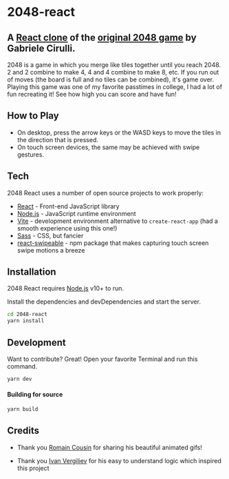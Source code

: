 # 2048-react
## A [React clone] of the [original 2048 game] by Gabriele Cirulli.

2048 is a game in which you merge like tiles together until you reach 2048. 2 and 2 combine to make 4, 4 and 4 combine to make 8, etc. If you run out of moves (the board is full and no tiles can be combined), it's game over. Playing this game was one of my favorite passtimes in college, I had a lot of fun recreating it! See how high you can score and have fun!

## How to Play
- On desktop, press the arrow keys or the WASD keys to move the tiles in the direction that is pressed.
- On touch screen devices, the same may be achieved with swipe gestures.

## Tech

2048 React uses a number of open source projects to work properly:

- [React] - Front-end JavaScript library
- [Node.js] - JavaScript runtime environment
- [Vite] - development environment alternative to `create-react-app` (had a smooth experience using this one!)
- [Sass] - CSS, but fancier
- [react-swipeable] - npm package that makes capturing touch screen swipe motions a breeze

## Installation

2048 React requires [Node.js](https://nodejs.org/) v10+ to run.

Install the dependencies and devDependencies and start the server.

```sh
cd 2048-react
yarn install
```

## Development

Want to contribute? Great!
Open your favorite Terminal and run this command.

```sh
yarn dev
```

#### Building for source

```sh
yarn build
```

## Credits

- Thank you [Romain Cousin] for sharing his beautiful animated gifs!
- Thank you [Ivan Vergiliev] for his easy to understand logic which inspired this project


   [original 2048 game]: <https://play2048.co/>
   [Romain Cousin]: <https://www.behance.net/romaincousin>
   [Ivan Vergiliev]: <https://github.com/IvanVergiliev/2048-react>
   [React]: <https://react.dev/>
   [Node.js]: <https://nodejs.org/en>
   [react-swipeable]: <https://www.npmjs.com/package/react-swipeable>
   [Sass]: <https://sass-lang.com/>
   [Vite]: <https://vitejs.dev/>
   [React clone]: <https://main--silly-froyo-4c70a7.netlify.app/>
   

